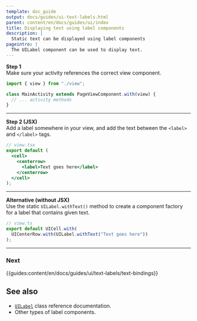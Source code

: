 ```yaml
---
template: doc_guide
output: docs/guides/ui-text-labels.html
parent: content/en/docs/guides/ui/index
title: Displaying text using label components
description: |
  Static text can be displayed using label components
pageintro: |
  The UILabel component can be used to display text.
---
```


<section>

**Step 1**<br>
Make sure your activity references the correct view component.

</section>

```typescript
import { view } from "./view";

class MainActivity extends PageViewComponent.with(view) {
  // ... activity methods
}
```

---

<section>

**Step 2 (JSX)**<br>
Add a label somewhere in your view, and add the text between the `<label>` and `</label>` tags.

</section>

```jsx
// view.tsx
export default (
  <cell>
    <centerrow>
      <label>Text goes here</label>
    </centerrow>
  </cell>
);
```

---

<section>

**Alternative (without JSX)**<br>
Use the static `UILabel.withText()` method to create a component factory for a label that contains given text.

</section>

```typescript
// view.ts
export default UICell.with(
  UICenterRow.with(UILabel.withText("Text goes here"))
);
```

---

<footer>

### Next

{{guides:content/en/docs/guides/ui/text-labels/text-bindings}}

## See also

- [`UILabel`](/docs/ref/UILabel) class reference documentation.
- Other types of label components.

</footer>
